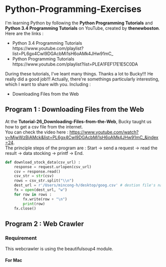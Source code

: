 # Python-Programming-Exercises
I'm learning Python by following the <b>Python Programming Tutorials</b> and <b>Python 3.4 Programming Tutorials</b> on YouTube, created by <b>thenewboston</b>. Here are the links :
<ul>
  <li>Python 3.4 Programming Tutorials <br>https://www.youtube.com/playlist?list=PL6gx4Cwl9DGAcbMi1sH6oAMk4JHw91mC_ </li>
  <li>Python Programming Tutorials <br>https://www.youtube.com/playlist?list=PLEA1FEF17E1E5C0DA </li>
</ul>
During these tutorials, I've leant many things. Thanks a lot to Bucky!!! He really did a good job!!! Actually, there're somethings particularly interesting, which I want to share with you. Including : 
<ul>
  <li>Downloading Files from the Web</li>
</ul>

## Program 1 : Downloading Files from the Web
At the <b>Tutorial-26_Downloading-Files-from-the-Web</b>, Bucky taught us how to get a csv file from the internet.<br>
You can check the video here : https://www.youtube.com/watch?v=MjwWzBiAMck&list=PL6gx4Cwl9DGAcbMi1sH6oAMk4JHw91mC_&index=24. <br>
The principle steps of the program are : Start -> send a request -> read the result -> data stocking -> printf -> End.
```python
def download_stock_data(csv_url) :
    response = request.urlopen(csv_url)
    csv = response.read()
    csv_str = str(csv)
    rows = csv_str.split("\\n")
    dest_url = r'/Users/mincong-h/desktop/goog.csv' # destion file's name for Mac
    fx = open(dest_url, "w")
    for row in rows :
        fx.write(row + "\n")
        print(row)
    fx.close()
```

## Program 2 : Web Crawler
### Requirement
This webcrawler is using the <a>beautifulsoup4</a> module.<br>
#### For Mac
